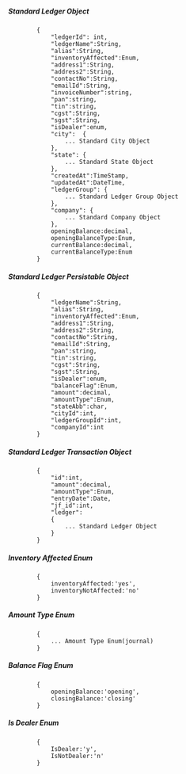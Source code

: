 ##### Standard Ledger Object

            {
                "ledgerId": int,
                "ledgerName":String,
                "alias":String,
                "inventoryAffected":Enum,
                "address1":String,
                "address2":String,
				"contactNo":String,
				"emailId":String,
				"invoiceNumber":string,
                "pan":string,
                "tin":string,
                "cgst":String,
                "sgst":String,
				"isDealer":enum,
				"city":  {
					... Standard City Object
				},
                "state": {
                    ... Standard State Object
                },
				"createdAt":TimeStamp,
                "updatedAt":DateTime,
                "ledgerGroup": {
					... Standard Ledger Group Object
				},
				"company": {
					... Standard Company Object
				},
				openingBalance:decimal,
				openingBalanceType:Enum,
				currentBalance:decimal,
				currentBalanceType:Enum
			}
            
##### Standard Ledger Persistable Object
			{
            	"ledgerName":String,
                "alias":String,
                "inventoryAffected":Enum,
                "address1":String,
                "address2":String,
				"contactNo":String,
				"emailId":String,
                "pan":string,
                "tin":string,
				"cgst":String,
                "sgst":String,
				"isDealer":enum,
				"balanceFlag":Enum,
				"amount":decimal,
				"amountType":Enum,
                "stateAbb":char,
                "cityId":int,
                "ledgerGroupId":int,
				"companyId":int
            }

##### Standard Ledger Transaction Object
			{
				"id":int,
				"amount":decimal,
				"amountType":Enum,
				"entryDate":Date,
				"jf_id":int,
				"ledger":
				{
					... Standard Ledger Object
				}
			}
##### Inventory Affected Enum
			{
				inventoryAffected:'yes',
				inventoryNotAffected:'no'
			}
##### Amount Type Enum
			{
				... Amount Type Enum(journal)
			}
##### Balance Flag Enum
			{
				openingBalance:'opening',
				closingBalance:'closing'
			}
##### Is Dealer Enum
			{
				IsDealer:'y',
				IsNotDealer:'n'
			}